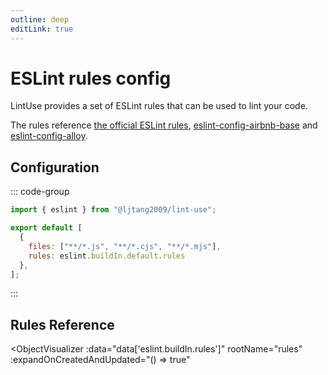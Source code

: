 ```yaml
---
outline: deep
editLink: true
---
```


# ESLint rules config

LintUse provides a set of ESLint rules that can be used to lint your code.

The rules reference [the official ESLint rules][eslint-build-in-rules], [eslint-config-airbnb-base] and [eslint-config-alloy].

## Configuration

::: code-group

```js [eslint.config.js]
import { eslint } from "@ljtang2009/lint-use";

export default [
  {
    files: ["**/*.js", "**/*.cjs", "**/*.mjs"],
    rules: eslint.buildIn.default.rules
  },
];
```

:::

<!--@include: ./eslint-reference.md-->

<!--@include: ./eslint-usage.md-->

## Rules Reference

<script setup>
import { data } from '@/scripts/rules.data.js'
</script>
<ObjectVisualizer
  :data="data['eslint.buildIn.rules']"
  rootName="rules"
  :expandOnCreatedAndUpdated="() => true"
></ObjectVisualizer>

[eslint-build-in-rules]: https://eslint.org/docs/latest/rules/
[eslint-config-airbnb-base]: https://www.npmjs.com/package/eslint-config-airbnb-base
[eslint-config-alloy]: https://github.com/AlloyTeam/eslint-config-alloy
